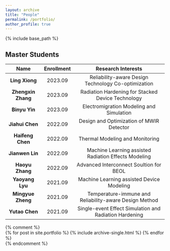 ```yaml
---
layout: archive
title: "People"
permalink: /portfolio/
author_profile: true
---
```


{% include base_path %}  
<!--![RedaMsc](/images/group.jpg)-->

## Master Students

|  Name    | Enrollment |  Research Interests                                          |
|:----------------:|:-----------------------:|:------------------------------------------------------------:|
|   **Ling Xiong**    |      2023.09   | Reliability-aware Design Technology Co-optimization  |
|   **Zhengxin Zhang**  |    2023.09   | Radiation Hardening for Stacked Device Technology |
|   **Binyu Yin**    |      2023.09 | Electromigration Modeling and Simulation  |
|   **Jiahui Chen**   |      2022.09  | Design and Optimization of MWIR Detector                  |
|   **Haifeng Chen**  |      2022.09   | Thermal Modeling and Monitoring  |
|   **Jianwen Lin**    |      2022.09  | Machine Learning assisted Radiation Effects Modeling |
|   **Haoyu Zhang**    |      2022.09   | Advanced Interconnect Soultion for BEOL  |
|   **Yaoyang Lyu**    |      2021.09   | Machine Learning assisted Device Modeling                  |
|   **Mingyue Zheng**  |      2021.09 | Temperature-immune and Reliability-aware Design Method  |
|   **Yutao Chen**     |      2021.09  | Single-event Effect Simulation and Radiation Hardening  |

{% comment %}  
{% for post in site.portfolio %}
  {% include archive-single.html %}
{% endfor %}  
{% endcomment %}  

